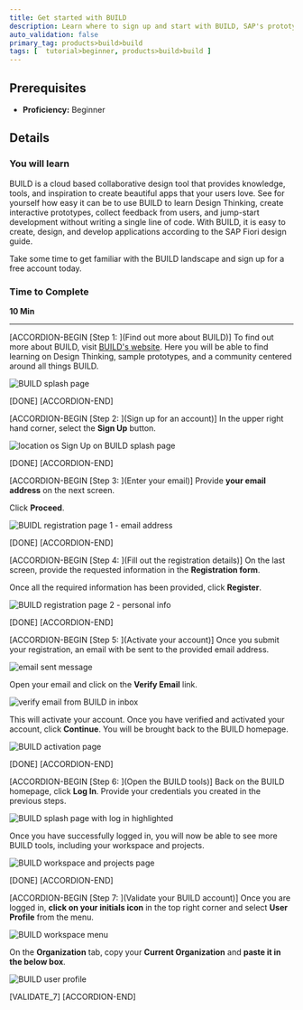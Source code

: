 ```yaml
---
title: Get started with BUILD
description: Learn where to sign up and start with BUILD, SAP's prototyping tool.
auto_validation: false
primary_tag: products>build>build
tags: [  tutorial>beginner, products>build>build ]
---
```


## Prerequisites  
 - **Proficiency:** Beginner


## Details
### You will learn  
BUILD is a cloud based collaborative design tool that provides knowledge, tools, and inspiration to create beautiful apps that your users love. See for yourself how easy it can be to use BUILD to learn Design Thinking, create interactive prototypes, collect feedback from users, and jump-start development without writing a single line of code. With BUILD, it is easy to create, design, and develop applications according to the SAP Fiori design guide.

Take some time to get familiar with the BUILD landscape and sign up for a free account today.

### Time to Complete
**10 Min**

---

[ACCORDION-BEGIN [Step 1: ](Find out more about BUILD)]
To find out more about BUILD, visit [BUILD's website](https://www.build.me/splashapp/). Here you will be able to find learning on Design Thinking, sample prototypes, and a community centered around all things BUILD.

![BUILD splash page](1.png)

[DONE]
[ACCORDION-END]

[ACCORDION-BEGIN [Step 2: ](Sign up for an account)]
In the upper right hand corner, select the **Sign Up** button.

![location os Sign Up on BUILD splash page](2.png)

[DONE]
[ACCORDION-END]


[ACCORDION-BEGIN [Step 3: ](Enter your email)]
Provide **your email address** on the next screen.

Click **Proceed**.

![BUIDL registration page 1 - email address](3.png)

[DONE]
[ACCORDION-END]

[ACCORDION-BEGIN [Step 4: ](Fill out the registration details)]
On the last screen, provide the requested information in the **Registration form**.

Once all the required information has been provided, click **Register**.

![BUILD registration page 2 - personal info](4.png)

[DONE]
[ACCORDION-END]

[ACCORDION-BEGIN [Step 5: ](Activate your account)]
Once you submit your registration, an email with be sent to the provided email address.

![email sent message](5.png)

Open your email and click on the **Verify Email** link.

![verify email from BUILD in inbox](6.png)

This will activate your account. Once you have verified and activated your account, click **Continue**. You will be brought back to the BUILD homepage.

![BUILD activation page](7.png)

[DONE]
[ACCORDION-END]


[ACCORDION-BEGIN [Step 6: ](Open the BUILD tools)]
Back on the BUILD homepage, click **Log In**. Provide your credentials you created in the previous steps.

![BUILD splash page with log in highlighted](8.png)

Once you have successfully logged in, you will now be able to see more BUILD tools, including your workspace and projects.

![BUILD workspace and projects page](9.png)

[DONE]
[ACCORDION-END]

[ACCORDION-BEGIN [Step 7: ](Validate your BUILD account)]
Once you are logged in, **click on your initials icon** in the top right corner and select **User Profile** from the menu.

![BUILD workspace menu](10.png)

On the **Organization** tab, copy your **Current Organization** and **paste it in the below box**.

![BUILD user profile](11.png)

[VALIDATE_7]
[ACCORDION-END]
